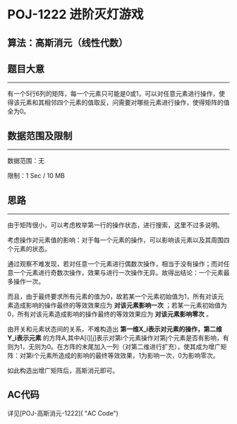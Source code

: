 # POJ-1222 进阶灭灯游戏
## 算法：高斯消元（线性代数）
## 题目大意
---
有一个5行6列的矩阵，每一个元素只可能是0或1，可以对任意元素进行操作，使得该元素和其相邻四个元素的值取反，问需要对哪些元素进行操作，使得矩阵的值全为0。
## 数据范围及限制
---
数据范围：无

限制：1 Sec / 10 MB
## 思路
---
由于矩阵很小，可以考虑枚举第一行的操作状态，进行搜索，这里不过多说明。

考虑操作对元素值的影响：对于每一个元素的操作，可以影响该元素以及其周围四个元素的状态。

通过观察不难发现，若对任意一个元素进行偶数次操作，相当于没有操作；而对任意一个元素进行奇数次操作，效果与进行一次操作无异。故得出结论：一个元素最多操作一次。

而且，由于最终要求所有元素的值为0，故若某一个元素初始值为1，所有对该元素造成影响的操作最终的等效效果应为 __对该元素影响一次__ ；若某一元素初始值为0，所有对该元素造成影响的操作最终的等效效果应为 __对该元素影响零次__ 。

由开关和元素状态间的关系，不难构造出 __第一维X_i表示对元素的操作，第二维Y_i表示元素__ 的方阵A,其中A\[i\]\[j\]表示对第i个元素操作对第j个元素是否有影响，有则为1，无则为0。在方阵的末尾加入一列（对第二维进行扩充），使其成为增广矩阵：对第i个元素所造成的影响的最终等效效果，1为影响一次，0为影响零次。

如此构造出增广矩阵后，高斯消元即可。
## AC代码
详见[POJ-高斯消元-1222]( "AC Code")